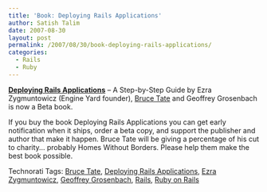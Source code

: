 ```yaml
---
title: 'Book: Deploying Rails Applications'
author: Satish Talim
date: 2007-08-30
layout: post
permalink: /2007/08/30/book-deploying-rails-applications/
categories:
  - Rails
  - Ruby
---
```

<div>
  <p>
    <strong><a href="http://www.pragmaticprogrammer.com/titles/fr_deploy/">Deploying Rails Applications</a></strong> &#8211; A Step-by-Step Guide by Ezra Zygmuntowicz (Engine Yard founder), <a href="http://blog.rapidred.com/">Bruce Tate</a> and Geoffrey Grosenbach is now a Beta book.
  </p>
  
  <p>
    If you buy the book Deploying Rails Applications you can get early notification when it ships, order a beta copy, and support the publisher and author that make it happen. Bruce Tate will be giving a percentage of his cut to charity&#8230; probably Homes Without Borders. Please help them make the best book possible.
  </p>
</div>

Technorati Tags: <a href="http://technorati.com/tag/Bruce+Tate" rel="tag">Bruce Tate</a>, <a href="http://technorati.com/tag/Deploying+Rails+Applications" rel="tag">Deploying Rails Applications</a>, <a href="http://technorati.com/tag/Ezra+Zygmuntowicz" rel="tag">Ezra Zygmuntowicz</a>, <a href="http://technorati.com/tag/Geoffrey+Grosenbach" rel="tag">Geoffrey Grosenbach</a>, <a href="http://technorati.com/tag/Rails" rel="tag">Rails</a>, <a href="http://technorati.com/tag/Ruby+on+Rails" rel="tag">Ruby on Rails</a>

